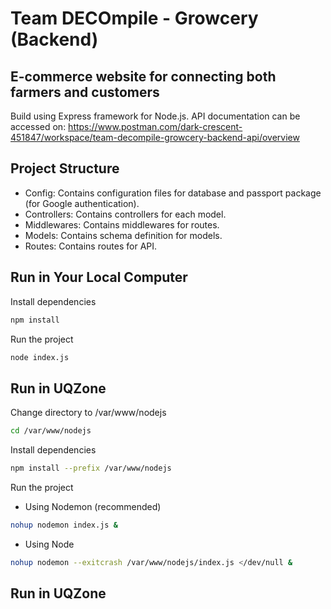 # Team DECOmpile - Growcery (Backend)
## E-commerce website for connecting both farmers and customers

Build using Express framework for Node.js.
API documentation can be accessed on: https://www.postman.com/dark-crescent-451847/workspace/team-decompile-growcery-backend-api/overview

## Project Structure
- Config: Contains configuration files for database and passport package (for Google authentication).
- Controllers: Contains controllers for each model.
- Middlewares: Contains middlewares for routes.
- Models: Contains schema definition for models.
- Routes: Contains routes for API.

## Run in Your Local Computer
Install dependencies
```sh
npm install
```
Run the project
```sh
node index.js
```

## Run in UQZone
Change directory to /var/www/nodejs
```sh
cd /var/www/nodejs
```

Install dependencies
```sh
npm install --prefix /var/www/nodejs
```

Run the project
- Using Nodemon (recommended)
```sh
nohup nodemon index.js &
```
- Using Node
```sh
nohup nodemon --exitcrash /var/www/nodejs/index.js </dev/null &
```


## Run in UQZone


